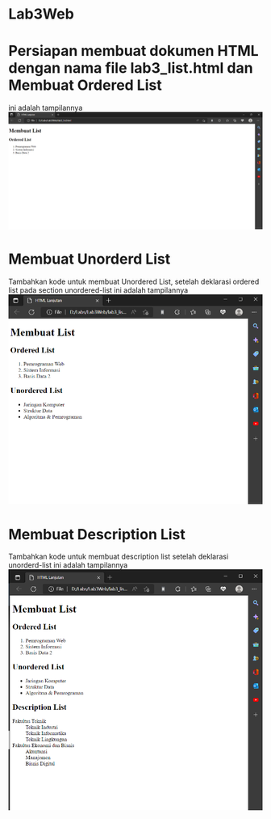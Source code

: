 # Lab3Web
# Persiapan membuat dokumen HTML dengan nama file lab3_list.html dan Membuat Ordered List
ini adalah tampilannya
![Gambar 1](ss/ss1.png)

# Membuat Unorderd List
Tambahkan kode untuk membuat Unordered List, setelah deklarasi ordered list pada section unordered-list
ini adalah tampilannya
![Gambar 2](ss/ss2.png)

# Membuat Description List
Tambahkan kode untuk membuat description list setelah deklarasi unorderd-list
ini adalah tampilannya
![Gambar 3](ss/ss3.png)
